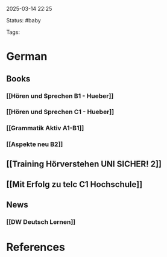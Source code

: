 2025-03-14 22:25

Status: #baby 

Tags:


# German

## Books

### [[Hören und Sprechen B1 - Hueber]]

### [[Hören und Sprechen C1 - Hueber]]

### [[Grammatik Aktiv A1-B1]]

### [[Aspekte neu B2]]

## [[Training Hörverstehen UNI SICHER! 2]]

## [[Mit Erfolg zu telc C1 Hochschule]]


## News

### [[DW Deutsch Lernen]]















# References